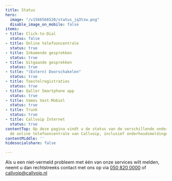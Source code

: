 ```yaml
---
title: Status
hero:
  image: "/v1566566520/status_jq3tzw.png"
  disable_image_on_mobile: false
items:
- title: Click-to-Dial
  status: false
- title: Online telefooncentrale
  status: true
- title: Inkomende gesprekken
  status: true
- title: Uitgaande gesprekken
  status: true
- title: "(Extern) Doorschakelen"
  status: true
- title: Toestelregistraties
  status: true
- title: Qaller Smartphone app
  status: true
- title: Vamos Vast-Mobiel
  status: true
- title: Trunk
  status: true
- title: Callvoip Internet
  status: true
contentTop: Op deze pagina vindt u de status van de verschillende onderdelen van Simmpl,
  de online telefooncentrale van Callvoip, inclusief onderhoudsmeldingen en incidenten.
contentMiddle: ''
hidesocialshare: false

---
```

Als u een niet-vermeld probleem met één van onze services wilt melden, neemt u dan rechtstreeks contact met ons op via <a href="tel:+31508200000">050 820 0000</a> of [callvoip@callvoip.nl](mailto:callvoip@callvoip.nl)